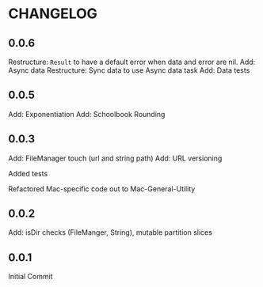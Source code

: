 # CHANGELOG

## 0.0.6
Restructure: `Result` to have a default error when data and error are nil.
Add: Async data
Restructure: Sync data to use Async data task
Add: Data tests 

## 0.0.5

Add: Exponentiation
Add: Schoolbook Rounding

## 0.0.3

Add: FileManager touch (url and string path)
Add: URL versioning

Added tests

Refactored Mac-specific code out to Mac-General-Utility

## 0.0.2

Add: isDir checks (FileManger, String), mutable partition slices

## 0.0.1

Initial Commit

